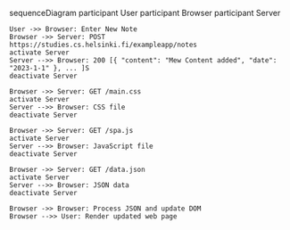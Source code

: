 sequenceDiagram
    participant User
    participant Browser
    participant Server

    User ->> Browser: Enter New Note
    Browser ->> Server: POST https://studies.cs.helsinki.fi/exampleapp/notes
    activate Server
    Server -->> Browser: 200 [{ "content": "Mew Content added", "date": "2023-1-1" }, ... ]S
    deactivate Server

    Browser ->> Server: GET /main.css
    activate Server
    Server -->> Browser: CSS file
    deactivate Server

    Browser ->> Server: GET /spa.js
    activate Server
    Server -->> Browser: JavaScript file
    deactivate Server

    Browser ->> Server: GET /data.json
    activate Server
    Server -->> Browser: JSON data
    deactivate Server

    Browser ->> Browser: Process JSON and update DOM
    Browser -->> User: Render updated web page